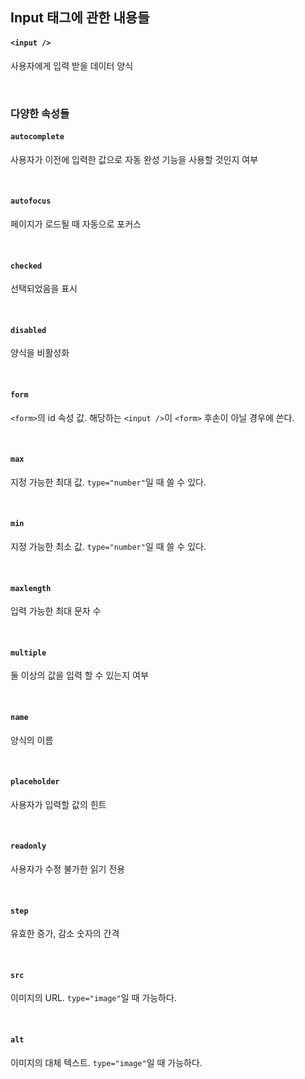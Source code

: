 ## Input 태그에 관한 내용들

#### `<input />`
사용자에게 입력 받을 데이터 양식

<br>

### 다양한 속성들

#### `autocomplete`
사용자가 이전에 입력한 값으로 자동 완성 기능을 사용할 것인지 여부

<br>

#### `autofocus`
페이지가 로드될 때 자동으로 포커스

<br>

#### `checked`
선택되었음을 표시

<br>

#### `disabled`	
양식을 비활성화

<br>

#### `form`	
`<form>`의 id 속성 값. 해당하는 `<input />`이 `<form>` 후손이 아닐 경우에 쓴다.

<br>

#### `max`	
지정 가능한 최대 값. `type="number"`일 때 쓸 수 있다.

<br>

#### `min`
지정 가능한 최소 값. `type="number"`일 때 쓸 수 있다.

<br>

#### `maxlength`	
입력 가능한 최대 문자 수

<br>

#### `multiple`	
둘 이상의 값을 입력 할 수 있는지 여부

<br>

#### `name`
양식의 이름

<br>

#### `placeholder`	
사용자가 입력할 값의 힌트

<br>

#### `readonly`	
사용자가 수정 불가한 읽기 전용

<br>

#### `step`	
유효한 증가, 감소 숫자의 간격

<br>

#### `src`	
이미지의 URL. `type="image"`일 때 가능하다.

<br>

#### `alt`	
이미지의 대체 텍스트. `type="image"`일 때 가능하다.